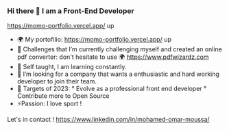 ### Hi there 👋 I am a Front-End Developer
https://momo-portfolio.vercel.app/ up 

* 🌍 My portofilio: https://momo-portfolio.vercel.app/ up 
* 🌱 Challenges that I’m currently challenging myself and created an online pdf converter: don't hesitate to use 
	🌍 https://www.pdfwizardz.com
* 🌱 Self taught, I am learning constantly. 
* 🤔 I’m looking for a company that wants a enthusiastic and hard working developer to join their team.
* 🥅 Targets of 2023:
   ° Evolve as a professional front end developer
	 ° Contribute more to Open Source
*	⚡Passion: I love sport !

Let's in contact !
https://www.linkedin.com/in/mohamed-omar-moussa/

